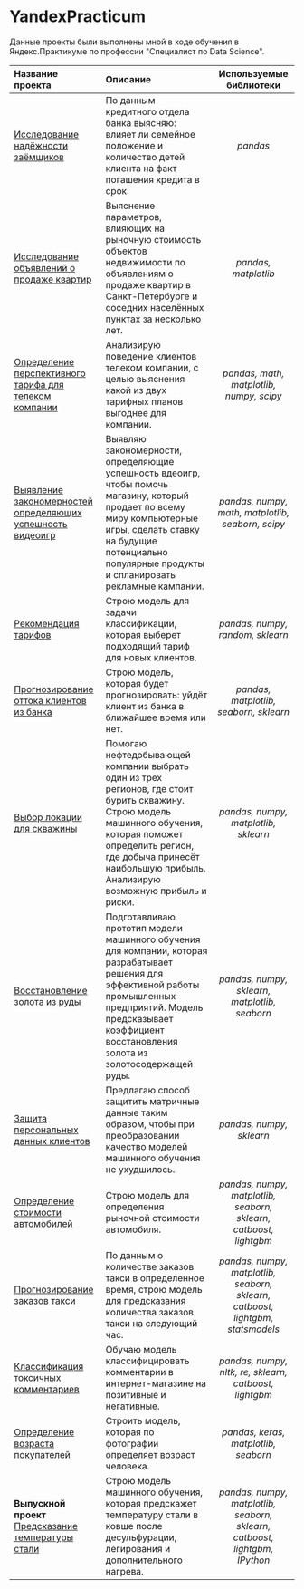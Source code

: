 # YandexPracticum
Данные проекты были выполнены мной в ходе обучения в Яндекс.Практикуме по профессии "Специалист по Data Science".


|Название проекта                              |Описание                                                      |Используемые библиотеки     |
|:---------------------------------------------|:-------------------------------------------------------------|:--------------------------:|
|[Исследование надёжности заёмщиков](https://github.com/BernikovOleg/YandexPracticum/tree/main/01%20%D0%98%D1%81%D1%81%D0%BB%D0%B5%D0%B4%D0%BE%D0%B2%D0%B0%D0%BD%D0%B8%D0%B5_%D0%BD%D0%B0%D0%B4%D1%91%D0%B6%D0%BD%D0%BE%D1%81%D1%82%D0%B8_%D0%B7%D0%B0%D1%91%D0%BC%D1%89%D0%B8%D0%BA%D0%BE%D0%B2) | По данным кредитного отдела банка выясняю: влияет ли семейное положение и количество детей клиента на факт погашения кредита в срок. | *pandas*|
|[Исследование объявлений о продаже квартир](https://github.com/BernikovOleg/YandexPracticum/tree/main/02%20%D0%98%D1%81%D1%81%D0%BB%D0%B5%D0%B4%D0%BE%D0%B2%D0%B0%D0%BD%D0%B8%D0%B5_%D0%BE%D0%B1%D1%8A%D1%8F%D0%B2%D0%BB%D0%B5%D0%BD%D0%B8%D0%B9_%D0%BE_%D0%BF%D1%80%D0%BE%D0%B4%D0%B0%D0%B6%D0%B5_%D0%BA%D0%B2%D0%B0%D1%80%D1%82%D0%B8%D1%80)|Выяснение параметров, влияющих на рыночную стоимость объектов недвижимости по объявлениям о продаже квартир в Санкт-Петербурге и соседних населённых пунктах за несколько лет.| *pandas, matplotlib*|
|[Определение перспективного тарифа для телеком компании](https://github.com/BernikovOleg/YandexPracticum/tree/main/03%20%D0%9E%D0%BF%D1%80%D0%B5%D0%B4%D0%B5%D0%BB%D0%B5%D0%BD%D0%B8%D0%B5_%D0%BF%D0%B5%D1%80%D1%81%D0%BF%D0%B5%D0%BA%D1%82%D0%B8%D0%B2%D0%BD%D0%BE%D0%B3%D0%BE_%D1%82%D0%B0%D1%80%D0%B8%D1%84%D0%B0_%D0%B4%D0%BB%D1%8F_%D1%82%D0%B5%D0%BB%D0%B5%D0%BA%D0%BE%D0%BC%20%D0%BA%D0%BE%D0%BC%D0%BF%D0%B0%D0%BD%D0%B8%D0%B8)| Анализирую поведение клиентов телеком компании, с целью выяснения какой из двух тарифных планов выгоднее для компании.| *pandas, math, matplotlib, numpy, scipy*|
|[Выявление закономерностей определяющих успешность видеоигр](https://github.com/BernikovOleg/YandexPracticum/tree/main/04%20%D0%92%D1%8B%D1%8F%D0%B2%D0%BB%D0%B5%D0%BD%D0%B8%D0%B5_%D0%B7%D0%B0%D0%BA%D0%BE%D0%BD%D0%BE%D0%BC%D0%B5%D1%80%D0%BD%D0%BE%D1%81%D1%82%D0%B5%D0%B9_%D0%BE%D0%BF%D1%80%D0%B5%D0%B4%D0%B5%D0%BB%D1%8F%D1%8E%D1%89%D0%B8%D1%85_%D1%83%D1%81%D0%BF%D0%B5%D1%88%D0%BD%D0%BE%D1%81%D1%82%D1%8C_%D0%B2%D0%B8%D0%B4%D0%B5%D0%BE%D0%B8%D0%B3%D1%80)|Выявляю закономерности, определяющие успешность вдеоигр, чтобы помочь магазину, который продает по всему миру компьютерные игры, сделать ставку на будущие потенциально популярные продукты и спланировать рекламные кампании.|*pandas, numpy, math, matplotlib, seaborn, scipy*|
|[Рекомендация тарифов](https://github.com/BernikovOleg/YandexPracticum/tree/main/05%20%D0%A0%D0%B5%D0%BA%D0%BE%D0%BC%D0%B5%D0%BD%D0%B4%D0%B0%D1%86%D0%B8%D1%8F_%D1%82%D0%B0%D1%80%D0%B8%D1%84%D0%BE%D0%B2)|Cтрою модель для задачи классификации, которая выберет подходящий тариф для новых клиентов.|*pandas, numpy, random, sklearn*|
|[Прогнозирование оттока клиентов из банка](https://github.com/BernikovOleg/YandexPracticum/tree/main/06%20%D0%9F%D1%80%D0%BE%D0%B3%D0%BD%D0%BE%D0%B7%D0%B8%D1%80%D0%BE%D0%B2%D0%B0%D0%BD%D0%B8%D0%B5_%D0%BE%D1%82%D1%82%D0%BE%D0%BA%D0%B0%20%D0%BA%D0%BB%D0%B8%D0%B5%D0%BD%D1%82%D0%BE%D0%B2_%D0%B8%D0%B7_%D0%B1%D0%B0%D0%BD%D0%BA%D0%B0)|Строю модель, которая будет прогнозировать: уйдёт клиент из банка в ближайшее время или нет.|*pandas, matplotlib, seaborn, sklearn*|
|[Выбор локации для скважины](https://github.com/BernikovOleg/YandexPracticum/tree/main/07%20%D0%92%D1%8B%D0%B1%D0%BE%D1%80_%D0%BB%D0%BE%D0%BA%D0%B0%D1%86%D0%B8%D0%B8_%D0%B4%D0%BB%D1%8F_%D0%BD%D0%B5%D1%84%D1%82%D1%8F%D0%BD%D0%BE%D0%B9_%D1%81%D0%BA%D0%B2%D0%B0%D0%B6%D0%B8%D0%BD%D1%8B)|Помогаю нефтедобывающей компании выбрать один из трех регионов, где стоит бурить скважину. Строю модель машинного обучения, которая поможет определить регион, где добыча принесёт наибольшую прибыль. Анализирую возможную прибыль и риски.|*pandas, numpy, matplotlib, sklearn*|
|[Восстановление золота из руды](https://github.com/BernikovOleg/YandexPracticum/tree/main/08%20%D0%92%D0%BE%D1%81%D1%81%D1%82%D0%B0%D0%BD%D0%BE%D0%B2%D0%BB%D0%B5%D0%BD%D0%B8%D0%B5_%D0%B7%D0%BE%D0%BB%D0%BE%D1%82%D0%B0_%D0%B8%D0%B7_%D1%80%D1%83%D0%B4%D1%8B)|Подготавливаю прототип модели машинного обучения для компании, которая разрабатывает решения для эффективной работы промышленных предприятий. Модель предсказывает коэффициент восстановления золота из золотосодержащей руды.|*pandas, numpy, sklearn, matplotlib, seaborn*|
|[Защита персональных данных клиентов](https://github.com/BernikovOleg/YandexPracticum/tree/main/09%20%D0%97%D0%B0%D1%89%D0%B8%D1%82%D0%B0_%D0%BF%D0%B5%D1%80%D1%81%D0%BE%D0%BD%D0%B0%D0%BB%D1%8C%D0%BD%D1%8B%D1%85_%D0%B4%D0%B0%D0%BD%D0%BD%D1%8B%D1%85_%D0%BA%D0%BB%D0%B8%D0%B5%D0%BD%D1%82%D0%BE%D0%B2)|Предлагаю способ защитить матричные данные таким образом, чтобы при преобразовании качество моделей машинного обучения не ухудшилось.|*pandas, numpy, sklearn*|
|[Определение стоимости автомобилей](https://github.com/BernikovOleg/YandexPracticum/tree/main/10%20%D0%9E%D0%BF%D1%80%D0%B5%D0%B4%D0%B5%D0%BB%D0%B5%D0%BD%D0%B8%D0%B5_%D1%81%D1%82%D0%BE%D0%B8%D0%BC%D0%BE%D1%81%D1%82%D0%B8_%D0%B0%D0%B2%D1%82%D0%BE%D0%BC%D0%BE%D0%B1%D0%B8%D0%BB%D0%B5%D0%B9)|Строю модель для определения рыночной стоимости автомобиля.|*pandas, numpy, matplotlib, seaborn, sklearn, catboost, lightgbm*|
|[Прогнозирование заказов такси](https://github.com/BernikovOleg/YandexPracticum/tree/main/11%20%D0%9F%D1%80%D0%BE%D0%B3%D0%BD%D0%BE%D0%B7%D0%B8%D1%80%D0%BE%D0%B2%D0%B0%D0%BD%D0%B8%D0%B5_%D0%B7%D0%B0%D0%BA%D0%B0%D0%B7%D0%BE%D0%B2_%D1%82%D0%B0%D0%BA%D1%81%D0%B8)|По данным о количестве заказов такси в определенное время, строю модель для предсказания количества заказов такси на следующий час. |*pandas, numpy, matplotlib, seaborn, sklearn, catboost, lightgbm, statsmodels*|
|[Классификация токсичных комментариев](https://github.com/BernikovOleg/YandexPracticum/tree/main/12%20%D0%9A%D0%BB%D0%B0%D1%81%D1%81%D0%B8%D1%84%D0%B8%D0%BA%D0%B0%D1%86%D0%B8%D1%8F_%D1%82%D0%BE%D0%BA%D1%81%D0%B8%D1%87%D0%BD%D1%8B%D1%85_%D0%BA%D0%BE%D0%BC%D0%BC%D0%B5%D0%BD%D1%82%D0%B0%D1%80%D0%B8%D0%B5%D0%B2)|Обучаю модель классифицировать комментарии в интернет-магазине на позитивные и негативные.|*pandas, numpy, nltk, re, sklearn, catboost, lightgbm*|
|[Определение возраста покупателей](https://github.com/BernikovOleg/YandexPracticum/tree/main/13%20%D0%9E%D0%BF%D1%80%D0%B5%D0%B4%D0%B5%D0%BB%D0%B5%D0%BD%D0%B8%D0%B5_%D0%B2%D0%BE%D0%B7%D1%80%D0%B0%D1%81%D1%82%D0%B0_%D0%BF%D0%BE%D0%BA%D1%83%D0%BF%D0%B0%D1%82%D0%B5%D0%BB%D0%B5%D0%B9)|Строить модель, которая по фотографии определяет возраст человека.|*pandas, keras, matplotlib, seaborn*|
|**Выпускной проект** [Предсказание температуры стали](https://github.com/BernikovOleg/YandexPracticum/tree/main/14%20%D0%92%D1%8B%D0%BF%D1%83%D1%81%D0%BA%D0%BD%D0%BE%D0%B9_%D0%BF%D1%80%D0%BE%D0%B5%D0%BA%D1%82_%D0%9F%D1%80%D0%B5%D0%B4%D1%81%D0%BA%D0%B0%D0%B7%D0%B0%D0%BD%D0%B8%D0%B5_%D1%82%D0%B5%D0%BC%D0%BF%D0%B5%D1%80%D0%B0%D1%82%D1%83%D1%80%D1%8B_%D1%81%D1%82%D0%B0%D0%BB%D0%B8)| Строю модель машинного обучения, которая предскажет температуру стали в ковше после десульфурации, легирования и дополнительного нагрева.|*pandas, numpy, matplotlib, seaborn, sklearn, catboost, lightgbm, IPython*|
